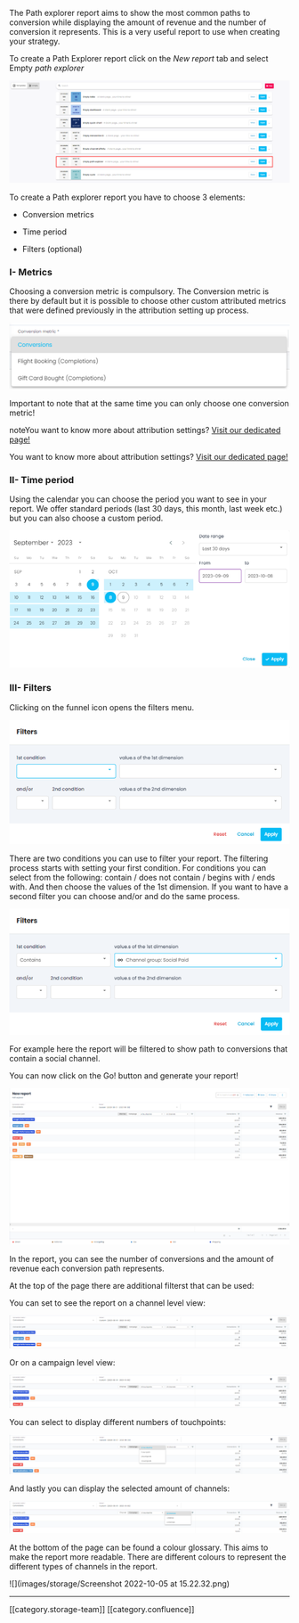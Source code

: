 The Path explorer report aims to show the most common paths to conversion while displaying the amount of revenue and the number of conversion it represents. This is a very useful report to use when creating your strategy.

To create a Path Explorer report click on the _New report_ tab and select Empty  _path explorer_ 

![](images/storage/image-20231009-123651.png)

To create a Path explorer report you have to choose 3 elements:


* Conversion metrics


* Time period


* Filters (optional)




### I- Metrics
Choosing a conversion metric is compulsory. The Conversion metric is there by default but it is possible to choose other custom attributed metrics that were defined previously in the attribution setting up process.

![](images/storage/image-20231009-123849.png)

Important to note that at the same time you can only choose one conversion metric!

noteYou want to know more about attribution settings? [Visit our dedicated page!](https://adloopwiki.atlassian.net/wiki/spaces/AHEN/pages/1999208449)

You want to know more about attribution settings? [Visit our dedicated page!](https://adloopwiki.atlassian.net/wiki/spaces/AHEN/pages/1999208449)


### II- Time period
Using the calendar you can choose the period you want to see in your report. We offer standard periods (last 30 days, this month, last week etc.) but you can also choose a custom period.

![](images/storage/image-20231009-123910.png)


### III- Filters
Clicking on the funnel icon opens the filters menu.

![](images/storage/image-20231009-123929.png)

There are two conditions you can use to filter your report. The filtering process starts with setting your first condition. For conditions you can select from the following: contain / does not contain / begins with / ends with. And then choose the values of the 1st dimension. If you want to have a second filter you can choose and/or and do the same process.

![](images/storage/image-20231009-123958.png)

For example here the report will be filtered to show path to conversions that contain a social channel.

You can now click on the Go! button and generate your report!

![](images/storage/image-20231009-124053.png)

In the report, you can see the number of conversions and the amount of revenue each conversion path represents. 

At the top of the page there are additional filterst that can be used:

You can set to see the report on a channel level view:

![](images/storage/image-20231009-124117.png)

Or on a campaign level view:

![](images/storage/image-20231009-124134.png)

You can select to display different numbers of touchpoints:

![](images/storage/image-20231009-124204.png)

And lastly you can display the selected amount of channels:

![](images/storage/image-20231009-124227.png)

At the bottom of the page can be found a colour glossary. This aims to make the report more readable. There are different colours to represent the different types of channels in the report.

![](images/storage/Screenshot 2022-10-05 at 15.22.32.png)

*****

[[category.storage-team]] 
[[category.confluence]] 
